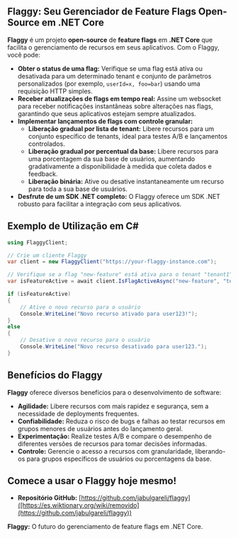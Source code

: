 ## Flaggy: Seu Gerenciador de Feature Flags Open-Source em .NET Core

**Flaggy** é um projeto **open-source** de **feature flags** em **.NET Core** que facilita o gerenciamento de recursos em seus aplicativos. Com o Flaggy, você pode:

* **Obter o status de uma flag:** Verifique se uma flag está ativa ou desativada para um determinado tenant e conjunto de parâmetros personalizados (por exemplo, `userId=x, foo=bar`) usando uma requisição HTTP simples.
* **Receber atualizações de flags em tempo real:** Assine um websocket para receber notificações instantâneas sobre alterações nas flags, garantindo que seus aplicativos estejam sempre atualizados.
* **Implementar lançamentos de flags com controle granular:**
    * **Liberação gradual por lista de tenant:** Libere recursos para um conjunto específico de tenants, ideal para testes A/B e lançamentos controlados.
    * **Liberação gradual por percentual da base:** Libere recursos para uma porcentagem da sua base de usuários, aumentando gradativamente a disponibilidade à medida que coleta dados e feedback.
    * **Liberação binária:** Ative ou desative instantaneamente um recurso para toda a sua base de usuários.
* **Desfrute de um SDK .NET completo:** O Flaggy oferece um SDK .NET robusto para facilitar a integração com seus aplicativos.

## Exemplo de Utilização em C#

```c#
using FlaggyClient;

// Crie um cliente Flaggy
var client = new FlaggyClient("https://your-flaggy-instance.com");

// Verifique se a flag "new-feature" está ativa para o tenant "tenant1" e o usuário "user123"
var isFeatureActive = await client.IsFlagActiveAsync("new-feature", "tenant1", new Dictionary<string, string> { { "userId", "user123" } });

if (isFeatureActive)
{
    // Ative o novo recurso para o usuário
    Console.WriteLine("Novo recurso ativado para user123!");
}
else
{
    // Desative o novo recurso para o usuário
    Console.WriteLine("Novo recurso desativado para user123.");
}
```

## Benefícios do Flaggy

**Flaggy** oferece diversos benefícios para o desenvolvimento de software:

* **Agilidade:** Libere recursos com mais rapidez e segurança, sem a necessidade de deployments frequentes.
* **Confiabilidade:** Reduza o risco de bugs e falhas ao testar recursos em grupos menores de usuários antes do lançamento geral.
* **Experimentação:** Realize testes A/B e compare o desempenho de diferentes versões de recursos para tomar decisões informadas.
* **Controle:** Gerencie o acesso a recursos com granularidade, liberando-os para grupos específicos de usuários ou porcentagens da base.

## Comece a usar o Flaggy hoje mesmo!

* **Repositório GitHub:** [https://github.com/jabulgareli/flaggy]([https://es.wiktionary.org/wiki/removido](https://github.com/jabulgareli/flaggy))
  
**Flaggy:** O futuro do gerenciamento de feature flags em .NET Core.
